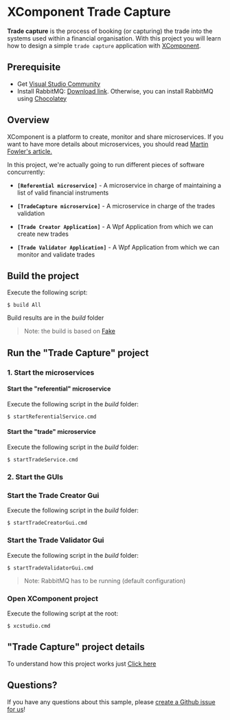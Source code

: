 # XComponent Trade Capture


**Trade capture** is the process of booking (or capturing) the trade into the systems used within a financial organisation.
With this project you will learn how to design a simple `trade capture` application with [XComponent](http://www.xcomponent.com).

## Prerequisite

* Get [Visual Studio Community](https://www.visualstudio.com/en-us/products/visual-studio-community-vs.aspx)
* Install RabbitMQ: [Download link](http://www.rabbitmq.com/download.html). Otherwise, you can install RabbitMQ using [Chocolatey](https://chocolatey.org/packages/rabbitmq)

## Overview

XComponent is a platform to create, monitor and share microservices.
If you want to have more details about microservices, you should read [Martin Fowler's article.](http://martinfowler.com/articles/microservices.html)

In this project, we're actually going to run different pieces of software concurrently:

* **`[Referential microservice]`** - A microservice in charge of maintaining a list of valid financial instruments
* **`[TradeCapture microservice]`** - A microservice in charge of the trades validation

* **`[Trade Creator Application]`** - A Wpf Application from which we can create new trades
* **`[Trade Validator Application]`** - A Wpf Application from which we can monitor and validate trades


## Build the project

Execute the following script:
```
$ build All
```
Build results are in the *build* folder

> Note: the build is based on [Fake](http://fsharp.github.io/FAKE/)

## Run the "Trade Capture" project

### 1. Start the microservices
#### Start the "referential" microservice

Execute the following script in the *build* folder:
```
$ startReferentialService.cmd
```

#### Start the "trade" microservice

Execute the following script in the *build* folder:
```
$ startTradeService.cmd
```

### 2. Start the GUIs

### Start the Trade Creator Gui

Execute the following script in the *build* folder:
```
$ startTradeCreatorGui.cmd
```

### Start the Trade Validator Gui

Execute the following script in the *build* folder:
```
$ startTradeValidatorGui.cmd
```

> Note: RabbitMQ has to be running (default configuration)

### Open XComponent project

Execute the following script at the root:
```
$ xcstudio.cmd
```

## "Trade Capture" project details

To understand how this project works just [Click here](documentation/README.md)

## Questions?

If you have any questions about this sample, please [create a Github issue for us](https://github.com/xcomponent/xcomponent/issues)!
